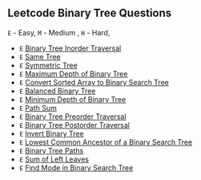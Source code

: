 ## Leetcode Binary Tree Questions

`E` - Easy, `M` - Medium , `H` - Hard,

* `E` [Binary Tree Inorder Traversal](lc_94_inorder_traversal/inorder_traversal.py)
* `E` [Same Tree](lc_100_same_tree/same_tree.py)
* `E` [Symmetric Tree](lc_101_symmetric_tree/symmetric_tree.py)
* `E` [Maximum Depth of Binary Tree](lc_104_max_depth_of_binary_tree/max_depth_of_binary_tree.py)
* `E` [Convert Sorted Array to Binary Search Tree](lc_108_converted_sorted_array_to_bst/converted_sorted_array_to_bst.py)
* `E` [Balanced Binary Tree](lc_110_balanced_binary_tree/balanced_binary_tree.py)
* `E` [Minimum Depth of Binary Tree](lc_111_min_depth_of_binary_tree/min_depth_of_binary_tree.py)
* `E` [Path Sum](lc_112_path_sum/path_sum.py)
* `E` [Binary Tree Preorder Traversal](lc_144_preorder_traversal/preorder_traversal.py)
* `E` [Binary Tree Postorder Traversal](lc_145_postorder_traversal/postorder_traversal.py)
* `E` [Invert Binary Tree](lc_226_invert_binary_tree/invert_binary_tree.py)
* `E` [Lowest Common Ancestor of a Binary Search Tree](lc_235_lca_of_binary_search_tree/lca_bst.py)
* `E` [Binary Tree Paths](lc_257_binary_tree_paths/lca_binary_tree_pathsbst.py)
* `E` [Sum of Left Leaves](lc_404_sum_of_left_leaves/sum_of_left_leaves.py)
* `E` [Find Mode in Binary Search Tree](lc_501_find_mode_in_bst/find_mode_in_bst.py)


